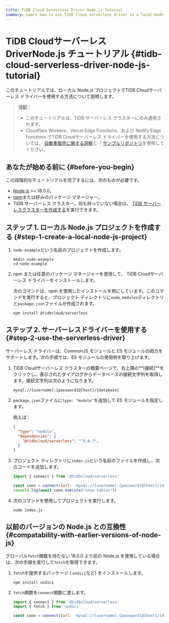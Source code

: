 ```yaml
---
title: TiDB Cloud Serverless Driver Node.js Tutorial
summary: Learn how to use TiDB Cloud serverless driver in a local Node.js project.
---
```


# TiDB CloudサーバーレスDriverNode.js チュートリアル {#tidb-cloud-serverless-driver-node-js-tutorial}

このチュートリアルでは、ローカル Node.js プロジェクトでTiDB Cloudサーバーレス ドライバーを使用する方法について説明します。

> **注記：**
>
> -   このチュートリアルは、TiDB サーバーレス クラスターにのみ適用されます。
> -   Cloudflare Workers、Vercel Edge Functions、および Netlify Edge Functions でTiDB Cloudサーバーレス ドライバーを使用する方法については、 [自動車販売に関する洞察](https://car-sales-insight.vercel.app/)と「 [サンプルリポジトリ](https://github.com/tidbcloud/car-sales-insight)を参照してください。

## あなたが始める前に {#before-you-begin}

この段階的なチュートリアルを完了するには、次のものが必要です。

-   [Node.js](https://nodejs.org/en) &gt;= 18.0.0。
-   [npm](https://docs.npmjs.com/downloading-and-installing-node-js-and-npm)または好みのパッケージ マネージャー。
-   TiDB サーバーレス クラスター。何も持っていない場合は、 [TiDB サーバーレスクラスターを作成する](/develop/dev-guide-build-cluster-in-cloud.md)を実行できます。

## ステップ 1. ローカル Node.js プロジェクトを作成する {#step-1-create-a-local-node-js-project}

1.  `node-example`という名前のプロジェクトを作成します。

    ```shell
    mkdir node-example
    cd node-example
    ```

2.  npm または任意のパッケージ マネージャーを使用して、 TiDB Cloudサーバーレス ドライバーをインストールします。

    次のコマンドは、npm を使用したインストールを例にしています。このコマンドを実行すると、プロジェクト ディレクトリに`node_modules`ディレクトリと`package.json`ファイルが作成されます。

        npm install @tidbcloud/serverless

## ステップ 2. サーバーレスドライバーを使用する {#step-2-use-the-serverless-driver}

サーバーレス ドライバーは、CommonJS モジュールと ES モジュールの両方をサポートします。次の手順では、ES モジュールの使用例を取り上げます。

1.  TiDB Cloudサーバーレス クラスターの概要ページで、右上隅の**[接続]**をクリックし、表示されたダイアログからデータベースの接続文字列を取得します。接続文字列は次のようになります。

        mysql://[username]:[password]@[host]/[database]

2.  `package.json`ファイルに`type: "module"`を追加して ES モジュールを指定します。

    例えば：

    ```json
    {
      "type": "module",
      "dependencies": {
        "@tidbcloud/serverless": "^0.0.7",
      }
    }
    ```

3.  プロジェクト ディレクトリに`index.js`という名前のファイルを作成し、次のコードを追加します。

    ```js
    import { connect } from '@tidbcloud/serverless'

    const conn = connect({url: 'mysql://[username]:[password]@[host]/[database]'}) // replace with your TiDB Serverless cluster information
    console.log(await conn.execute("show tables"))
    ```

4.  次のコマンドを使用してプロジェクトを実行します。

        node index.js

## 以前のバージョンの Node.js との互換性 {#compatability-with-earlier-versions-of-node-js}

グローバル`fetch`関数を持たない 18.0.0 より前の Node.js を使用している場合は、次の手順を実行して`fetch`を取得できます。

1.  `fetch`を提供するパッケージ ( `undici`など) をインストールします。

        npm install undici

2.  `fetch`関数を`connect`関数に渡します。

    ```js
    import { connect } from '@tidbcloud/serverless'
    import { fetch } from 'undici'

    const conn = connect({url: 'mysql://[username]:[password]@[host]/[database]',fetch})
    ```
